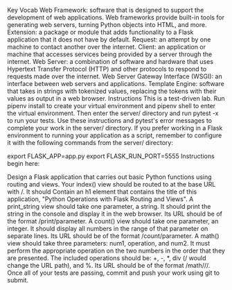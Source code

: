 Key Vocab
Web Framework: software that is designed to support the development of web applications. Web frameworks provide built-in tools for generating web servers, turning Python objects into HTML, and more.
Extension: a package or module that adds functionality to a Flask application that it does not have by default.
Request: an attempt by one machine to contact another over the internet.
Client: an application or machine that accesses services being provided by a server through the internet.
Web Server: a combination of software and hardware that uses Hypertext Transfer Protocol (HTTP) and other protocols to respond to requests made over the internet.
Web Server Gateway Interface (WSGI): an interface between web servers and applications.
Template Engine: software that takes in strings with tokenized values, replacing the tokens with their values as output in a web browser.
Instructions
This is a test-driven lab. Run pipenv install to create your virtual environment and pipenv shell to enter the virtual environment. Then enter the server/ directory and run pytest -x to run your tests. Use these instructions and pytest's error messages to complete your work in the server/ directory. If you prefer working in a Flask environment to running your application as a script, remember to configure it with the following commands from the server/ directory:

 export FLASK_APP=app.py
 export FLASK_RUN_PORT=5555
Instructions begin here:

Design a Flask application that carries out basic Python functions using routing and views.
Your index() view should be routed to at the base URL with /. It should Contain an h1 element that contains the title of this application, "Python Operations with Flask Routing and Views".
A print_string view should take one parameter, a string. It should print the string in the console and display it in the web browser. Its URL should be of the format /print/parameter.
A count() view should take one parameter, an integer. It should display all numbers in the range of that parameter on separate lines. Its URL should be of the format /count/parameter.
A math() view should take three parameters: num1, operation, and num2. It must perform the appropriate operation on the two numbers in the order that they are presented. The included operations should be: +, -, *, div (/ would change the URL path), and %. Its URL should be of the format /math/<num1>/<operation>/<num2>.
Once all of your tests are passing, commit and push your work using git to submit.